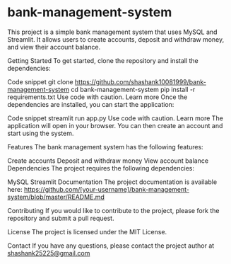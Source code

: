 # bank-management-system
This project is a simple bank management system that uses MySQL and Streamlit. It allows users to create accounts, deposit and withdraw money, and view their account balance.

Getting Started
To get started, clone the repository and install the dependencies:

Code snippet
git clone https://github.com/shashank10081999/bank-management-system
cd bank-management-system
pip install -r requirements.txt
Use code with caution. Learn more
Once the dependencies are installed, you can start the application:

Code snippet
streamlit run app.py
Use code with caution. Learn more
The application will open in your browser. You can then create an account and start using the system.

Features
The bank management system has the following features:

Create accounts
Deposit and withdraw money
View account balance
Dependencies
The project requires the following dependencies:

MySQL
Streamlit
Documentation
The project documentation is available here: https://github.com/[your-username]/bank-management-system/blob/master/README.md

Contributing
If you would like to contribute to the project, please fork the repository and submit a pull request.

License
The project is licensed under the MIT License.

Contact
If you have any questions, please contact the project author at shashank25225@gmail.com
